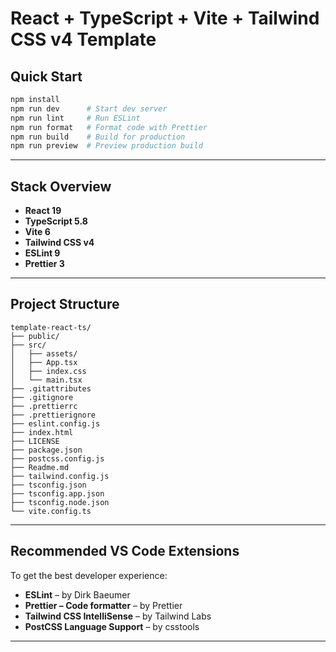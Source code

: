 # React + TypeScript + Vite + Tailwind CSS v4 Template

## Quick Start

```bash
npm install
npm run dev      # Start dev server
npm run lint     # Run ESLint
npm run format   # Format code with Prettier
npm run build    # Build for production
npm run preview  # Preview production build
```

---

## Stack Overview

- **React 19**
- **TypeScript 5.8**
- **Vite 6**
- **Tailwind CSS v4**
- **ESLint 9**
- **Prettier 3**

---

## Project Structure

```
template-react-ts/
├── public/
├── src/
│   ├── assets/
│   ├── App.tsx
│   ├── index.css
│   └── main.tsx
├── .gitattributes
├── .gitignore
├── .prettierrc
├── .prettierignore
├── eslint.config.js
├── index.html
├── LICENSE
├── package.json
├── postcss.config.js
├── Readme.md
├── tailwind.config.js
├── tsconfig.json
├── tsconfig.app.json
├── tsconfig.node.json
└── vite.config.ts
```

---

## Recommended VS Code Extensions

To get the best developer experience:

- **ESLint** – by Dirk Baeumer
- **Prettier – Code formatter** – by Prettier
- **Tailwind CSS IntelliSense** – by Tailwind Labs
- **PostCSS Language Support** – by csstools

---
